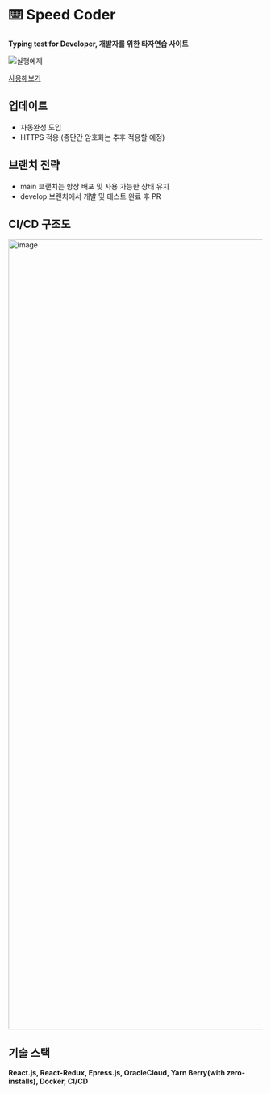 # ⌨️ Speed Coder

**Typing test for Developer, 개발자를 위한 타자연습 사이트**

![실행예제](https://user-images.githubusercontent.com/70826982/212483409-55ea62a0-e529-4b03-bcd4-192192758b9f.gif)

[사용해보기](https://speedcoder.seol.pro/)

## 업데이트

- 자동완성 도입
- HTTPS 적용 (종단간 암호화는 추후 적용할 예정)

## 브랜치 전략

- main 브랜치는 항상 배포 및 사용 가능한 상태 유지
- develop 브랜치에서 개발 및 테스트 완료 후 PR

## CI/CD 구조도

<img width="1563" alt="image" src="https://user-images.githubusercontent.com/70826982/212484020-4adff689-e4da-4894-8abb-594b683fa783.png">

## 기술 스택

**React.js, React-Redux, Epress.js, OracleCloud, Yarn Berry(with zero-installs), Docker, CI/CD**
